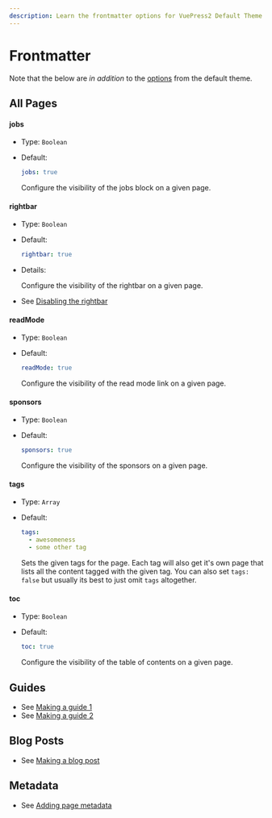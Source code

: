 ```yaml
---
description: Learn the frontmatter options for VuePress2 Default Theme Plus.
---
```


# Frontmatter

Note that the below are _in addition_ to the [options](https://v2.vuepress.vuejs.org/reference/default-theme/frontmatter.html#all-pages) from the default theme.

## All Pages

#### jobs

* Type: `Boolean`

* Default:

  ```yaml
  jobs: true
  ```

  Configure the visibility of the jobs block on a given page.


#### rightbar

* Type: `Boolean`

* Default:

  ```yaml
  rightbar: true
  ```

* Details:

  Configure the visibility of the rightbar on a given page.

* See [Disabling the rightbar](./disabling-rightbar.html)


#### readMode

* Type: `Boolean`

* Default:

  ```yaml
  readMode: true
  ```

  Configure the visibility of the read mode link on a given page.

#### sponsors

* Type: `Boolean`

* Default:

  ```yaml
  sponsors: true
  ```

  Configure the visibility of the sponsors on a given page.

#### tags

* Type: `Array`

* Default:

  ```yaml
  tags:
    - awesomeness
    - some other tag
  ```

  Sets the given tags for the page. Each tag will also get it's own page that lists all the content tagged with the given tag. You can also set `tags: false` but usually its best to just omit `tags` altogether.

#### toc

* Type: `Boolean`

* Default:

  ```yaml
  toc: true
  ```

  Configure the visibility of the table of contents on a given page.

## Guides

* See [Making a guide 1](./making-a-guide.html)
* See [Making a guide 2](./making-a-guide-2.html)


## Blog Posts

* See [Making a blog post](./making-a-blog-post.html)

## Metadata

* See [Adding page metadata](./adding-page-metadata.html)

